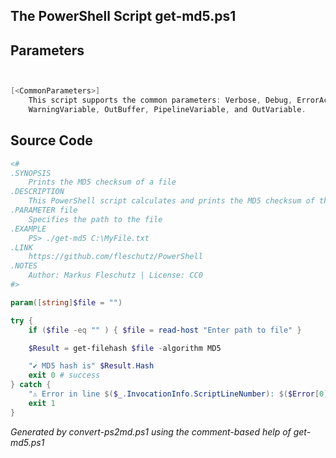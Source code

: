 ## The PowerShell Script **get-md5.ps1**



## Parameters
```powershell


[<CommonParameters>]
    This script supports the common parameters: Verbose, Debug, ErrorAction, ErrorVariable, WarningAction, 
    WarningVariable, OutBuffer, PipelineVariable, and OutVariable.
```

## Source Code
```powershell
<#
.SYNOPSIS
	Prints the MD5 checksum of a file
.DESCRIPTION
	This PowerShell script calculates and prints the MD5 checksum of the given file.
.PARAMETER file
	Specifies the path to the file
.EXAMPLE
	PS> ./get-md5 C:\MyFile.txt
.LINK
	https://github.com/fleschutz/PowerShell
.NOTES
	Author: Markus Fleschutz | License: CC0
#>

param([string]$file = "")

try {
	if ($file -eq "" ) { $file = read-host "Enter path to file" }

	$Result = get-filehash $file -algorithm MD5

	"✔️ MD5 hash is" $Result.Hash
	exit 0 # success
} catch {
	"⚠️ Error in line $($_.InvocationInfo.ScriptLineNumber): $($Error[0])"
	exit 1
}
```

*Generated by convert-ps2md.ps1 using the comment-based help of get-md5.ps1*
